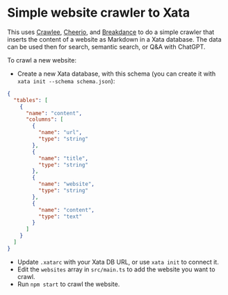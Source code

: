 # Simple website crawler to Xata

This uses [Crawlee](crawlee.dev), [Cheerio](https://cheerio.js.org/), and [Breakdance](https://breakdance.github.io/breakdance/) to do a simple crawler that inserts the content of a website as Markdown in a Xata database. The data can be used then for search, semantic search, or Q&A with ChatGPT.

To crawl a new website:

* Create a new Xata database, with this schema (you can create it with `xata init --schema schema.json`):

```json
{
  "tables": [
    {
      "name": "content",
      "columns": [
        {
          "name": "url",
          "type": "string"
        },
        {
          "name": "title",
          "type": "string"
        },
        {
          "name": "website",
          "type": "string"
        },
        {
          "name": "content",
          "type": "text"
        }
      ]
    }
  ]
}
```
* Update `.xatarc` with your Xata DB URL, or use `xata init` to connect it.
* Edit the `websites` array in `src/main.ts` to add the website you want to crawl.
* Run `npm start` to crawl the website.
